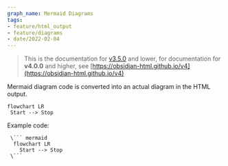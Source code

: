 ```yaml
---
graph_name: Mermaid Diagrams
tags:
- feature/html_output
- feature/diagrams
- date/2022-02-04
---
```

   
> This is the documentation for [v3.5.0](../Changelog/v3.5.0.md) and lower, for documentation for **v4.0.0** and higher, see [https://obsidian-html.github.io/v4](https://obsidian-html.github.io/v4)   
   
   
Mermaid diagram code is converted into an actual diagram in the HTML output.   
   
```mermaid  
flowchart LR  
 Start --> Stop 
```
   
   
   
Example code:   
   
```
 \``` mermaid
  flowchart LR  
    Start --> Stop 
 \```
   
```